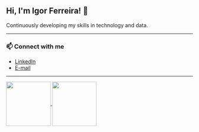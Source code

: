 ## Hi, I'm Igor Ferreira! 👋 <br>

Continuously developing my skills in technology and data.   

--- 

### 📫 Connect with me

- [LinkedIn](https://linkedin.com/in/igornsferreira)  
- [E-mail](mailto:igornsferreira@gmail.com)

---

 <a href="https://github.com/igornsferreira"> 
   <img height="120em"   align="center" src="https://github-readme-stats.vercel.app/api?username=igornsferreira&show_icons=true&theme=dark&include_all_commits=true&count_private=true"/>
   <img height="120em"  align="center" src="https://github-readme-stats.vercel.app/api/top-langs/?username=igornsferreira&layout=compact&langs_count7&theme=dark" /> 
 
